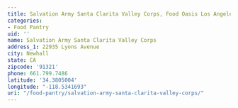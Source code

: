 ```yaml
---
title: Salvation Army Santa Clarita Valley Corps, Food Oasis Los Angeles
categories:
- Food Pantry
uid: ''
name: Salvation Army Santa Clarita Valley Corps
address_1: 22935 Lyons Avenue
city: Newhall
state: CA
zipcode: '91321'
phone: 661.799.7486
latitude: '34.3805004'
longitude: "-118.5341693"
uri: "/food-pantry/salvation-army-santa-clarita-valley-corps/"
---
```


